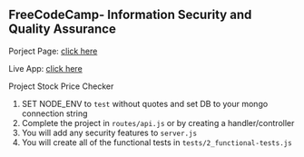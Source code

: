 **FreeCodeCamp**- Information Security and Quality Assurance
------

Porject Page: [click here](https://glitch.com/~jagged-scintillating-hiss)

Live App: [click here](https://jagged-scintillating-hiss.glitch.me)

Project Stock Price Checker

1) SET NODE_ENV to `test` without quotes and set DB to your mongo connection string
2) Complete the project in `routes/api.js` or by creating a handler/controller
3) You will add any security features to `server.js`
4) You will create all of the functional tests in `tests/2_functional-tests.js`


